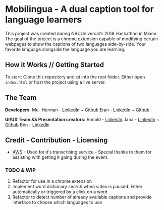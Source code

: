 # Mobilingua - A dual caption tool for language learners

This project was created during NBCUniversal's 2018 Hackathon in Miami. The goal of the project is a chrome extension capable of modifying certain webpages to show the captions of two languages side-by-side. Your favorite language alongside the language you are learning.

## How it Works // Getting Started

To start: Clone this repository and `cd` into the root folder. Either open `index.html` or host the project using a live server.

## The Team

**Developers:**
Me- Herman - [LinkedIn](https://www.linkedin.com/in/herman-white-90373268/) ~ [Github](https://github.com/plasmadice)
Eran - [LinkedIn](https://www.linkedin.com/in/eranusha/) ~ [Github](https://github.com/EUsha5)

**UI/UX Team && Presentation creators:**
Ronald - [LinkedIn](https://www.linkedin.com/in/ronaldricardo/)
Jana - [LinkedIn](https://www.linkedin.com/in/janaread/) ~ [Github](https://github.com/janamr)
Ben - [LinkedIn](https://www.linkedin.com/in/brichie/)

## Credit - Contribution - Licensing

- [AWS](https://aws.amazon.com/) - Used for it's transcribing service - Special thanks to them for assisting with getting it going during the event.

### TODO & WIP

1. Refactor for use in a chrome extension
2. Implement word dictionary search when video is paused. Either automatically or triggered by a click on a word
3. Refactor to detect number of already available captions and provide interface to choose which languages to use
